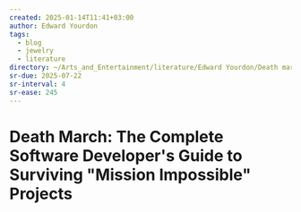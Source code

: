 ```yaml
---
created: 2025-01-14T11:41+03:00
author: Edward Yourdon
tags:
  - blog
  - jewelry
  - literature
directory: ~/Arts_and_Entertainment/literature/Edward Yourdon/Death march_ the complete software developer's guide to surviving _mission impossible_ projects (2375)/
sr-due: 2025-07-22
sr-interval: 4
sr-ease: 245
---
```


# Death March: The Complete Software Developer's Guide to Surviving "Mission Impossible" Projects
